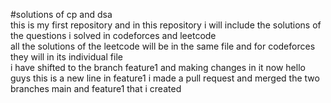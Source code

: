#solutions of cp and dsa
<br>
this is my first repository and in this repository i will include the solutions of the questions i solved in codeforces and leetcode 
<br>
all the solutions of the leetcode will be in the same file and for codeforces they will in its individual file 
<br>
i have shifted to the branch feature1 and making changes in it now 
hello guys
this is a new line in  feature1
i made a pull request and merged the two branches main and feature1 that i created 
<br>
